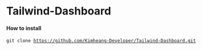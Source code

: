 # Tailwind-Dashboard
#### How to install
<code>git clone https://github.com/Kimheang-Developer/Tailwind-Dashboard.git</code>
